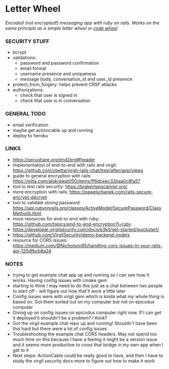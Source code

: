 # Letter Wheel
_Encoded (not encrypted!) messaging app with ruby on rails. Works on the same principle as a simple letter wheel or [code wheel](https://en.wikipedia.org/wiki/Code_wheel)_

### SECURITY STUFF
  * bcrypt
  * validations:
    * password and password confirmation
    * email format
    * username presence and uniqueness
    * message body, conversation_id and user_id presence
  * protect_from_forgery: helps prevent CRSF attacks
  * authorizations:
    * check that user is signed in
    * check that user is in conversation

### GENERAL TODO
  * email verification
  * maybe get actioncable up and running
  * deploy to heroku


### LINKS
  * https://secushare.org/end2end#header
  * implementation of end-to-end with rails and virgil: https://github.com/cbetta/virgil-rails-chat/tree/after/app/views
  * guide to general encryption with rails: https://qiita.com/alokrawat050/items/ff6dceec32baa0c8fa57
  * tool to test rails security: https://brakemanscanner.org/
  * more encryption with rails: https://pawelurbanek.com/rails-secure-encrypt-decrypt
  * tool to validate strong password: https://api.rubyonrails.org/classes/ActiveModel/SecurePassword/ClassMethods.html
  * more resources for end-to-end with ruby: https://github.com/topics/end-to-end-encryption?l=ruby
  * https://developer.virgilsecurity.com/docs/e3kit/get-started/quickstart/
  * https://github.com/VirgilSecurity/demo-backend-nodejs
  * resource for CORS issues: https://medium.com/@Nicholson85/handling-cors-issues-in-your-rails-api-120dfbcb8a24

### NOTES
  * trying to get example chat app up and running so I can see how it works. Having config issues with cmake gem
  * starting to think I may need to do this just as a chat between two people to start off - will figure out how that'll work a little later
  * Config issues were with virgil gem which is kinda what my whole thing is based on. Got them sorted out on my computer but not on epicodus computer
  * Giving up on config issues on epicodus computer right now. If I can get it deployed it shouldn't be a problem? I think?
  * Got the virgil example chat repo up and running! Shouldn't have been this hard but there were a lot of config issues
  * Troubleshooting the example chat CORS headers. May not spend too much time on this because I have a feeling it might be a version issue and it seems more productive to cross that bridge in my own app when I get to it
  * Next steps: ActionCable could be really good to have, and then I have to study the virgil security docs more to figure out how to make it work
